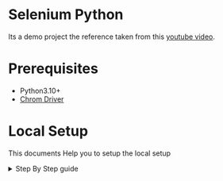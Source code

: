 # Selenium Python

Its a demo project the reference taken from this [youtube video](https://www.youtube.com/watch?v=NB8OceGZGjA).

# Prerequisites
* Python3.10+
* [Chrom Driver](https://sites.google.com/chromium.org/driver/)

# Local Setup
This documents Help you to setup the local setup

<details>
  <summary>Step By Step guide</summary>

### Step 1
Create the `Virtual environment` use the `Python3.10+` Version
```cmd
python3.10 -m venv .venv
```
or
```cmd
python -m venv .venv
```
### Step 2
Install all the required packages
```cmd
pip install -r requirements.txt
```

### Step 3
Download Correct Version of `Chrome Driver` From [Here](https://googlechromelabs.github.io/chrome-for-testing/#stable)

</details>

